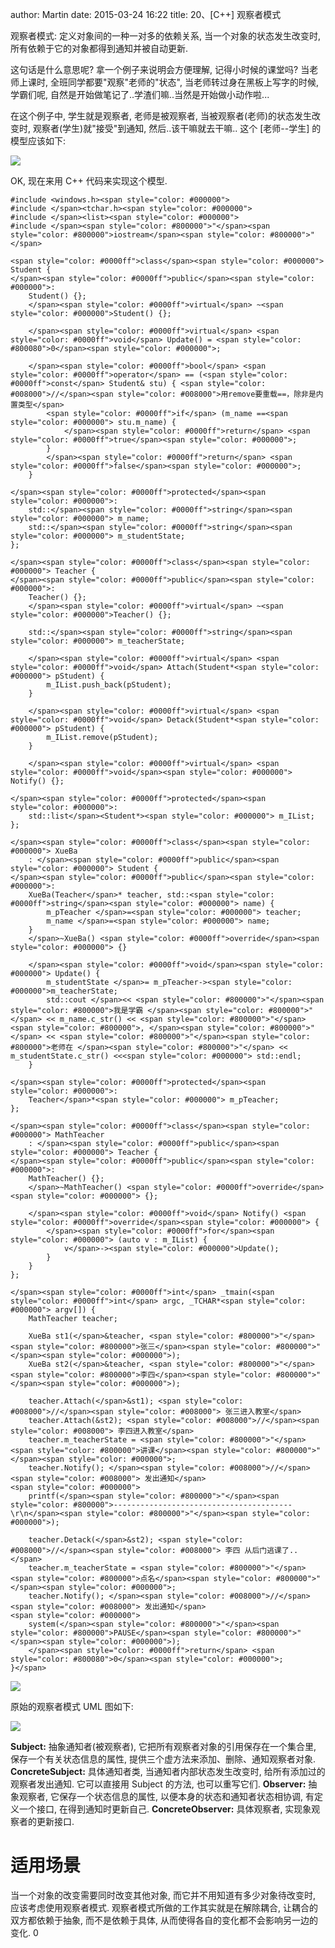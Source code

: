 author: Martin
date: 2015-03-24 16:22
title: 20、[C++] 观察者模式

观察者模式:
定义对象间的一种一对多的依赖关系, 当一个对象的状态发生改变时, 所有依赖于它的对象都得到通知并被自动更新.

这句话是什么意思呢?
拿一个例子来说明会方便理解, 记得小时候的课堂吗? 当老师上课时, 全班同学都要"观察"老师的"状态", 当老师转过身在黑板上写字的时候, 学霸们呢, 自然是开始做笔记了..学渣们嘛..当然是开始做小动作啦...

在这个例子中, 学生就是观察者, 老师是被观察者, 当被观察者(老师)的状态发生改变时, 观察者(学生)就"接受"到通知, 然后..该干嘛就去干嘛..
这个 [老师--学生] 的模型应该如下:

![](http://i59.tinypic.com/2luz0wy.jpg)

OK, 现在来用 C++ 代码来实现这个模型.

    #include <windows.h><span style="color: #000000">
    #include </span><tchar.h><span style="color: #000000">
    #include </span><list><span style="color: #000000">
    #include </span><span style="color: #800000">"</span><span style="color: #800000">iostream</span><span style="color: #800000">"</span>

    <span style="color: #0000ff">class</span><span style="color: #000000"> Student {
    </span><span style="color: #0000ff">public</span><span style="color: #000000">:
        Student() {};
        </span><span style="color: #0000ff">virtual</span> ~<span style="color: #000000">Student() {};

        </span><span style="color: #0000ff">virtual</span> <span style="color: #0000ff">void</span> Update() = <span style="color: #800080">0</span><span style="color: #000000">;

        </span><span style="color: #0000ff">bool</span> <span style="color: #0000ff">operator</span> == (<span style="color: #0000ff">const</span> Student& stu) { <span style="color: #008000">//</span><span style="color: #008000">用remove要重载==，除非是内置类型</span>
            <span style="color: #0000ff">if</span> (m_name ==<span style="color: #000000"> stu.m_name) {
                </span><span style="color: #0000ff">return</span> <span style="color: #0000ff">true</span><span style="color: #000000">;
            }
            </span><span style="color: #0000ff">return</span> <span style="color: #0000ff">false</span><span style="color: #000000">;
        }

    </span><span style="color: #0000ff">protected</span><span style="color: #000000">:
        std::</span><span style="color: #0000ff">string</span><span style="color: #000000"> m_name;
        std::</span><span style="color: #0000ff">string</span><span style="color: #000000"> m_studentState;
    };

    </span><span style="color: #0000ff">class</span><span style="color: #000000"> Teacher {
    </span><span style="color: #0000ff">public</span><span style="color: #000000">:
        Teacher() {};
        </span><span style="color: #0000ff">virtual</span> ~<span style="color: #000000">Teacher() {};

        std::</span><span style="color: #0000ff">string</span><span style="color: #000000"> m_teacherState;

        </span><span style="color: #0000ff">virtual</span> <span style="color: #0000ff">void</span> Attach(Student*<span style="color: #000000"> pStudent) {
            m_IList.push_back(pStudent);
        }

        </span><span style="color: #0000ff">virtual</span> <span style="color: #0000ff">void</span> Detack(Student*<span style="color: #000000"> pStudent) {
            m_IList.remove(pStudent);
        }

        </span><span style="color: #0000ff">virtual</span> <span style="color: #0000ff">void</span><span style="color: #000000"> Notify() {};

    </span><span style="color: #0000ff">protected</span><span style="color: #000000">:
        std::list</span><Student*><span style="color: #000000"> m_IList;
    };

    </span><span style="color: #0000ff">class</span><span style="color: #000000"> XueBa
        : </span><span style="color: #0000ff">public</span><span style="color: #000000"> Student {
    </span><span style="color: #0000ff">public</span><span style="color: #000000">:
        XueBa(Teacher</span>* teacher, std::<span style="color: #0000ff">string</span><span style="color: #000000"> name) {
            m_pTeacher </span>=<span style="color: #000000"> teacher;
            m_name </span>=<span style="color: #000000"> name;
        }
        </span>~XueBa() <span style="color: #0000ff">override</span><span style="color: #000000"> {}

        </span><span style="color: #0000ff">void</span><span style="color: #000000"> Update() {
            m_studentState </span>= m_pTeacher-><span style="color: #000000">m_teacherState;
            std::cout </span><< <span style="color: #800000">"</span><span style="color: #800000">我是学霸 </span><span style="color: #800000">"</span> << m_name.c_str() << <span style="color: #800000">"</span><span style="color: #800000">, </span><span style="color: #800000">"</span> << <span style="color: #800000">"</span><span style="color: #800000">老师在 </span><span style="color: #800000">"</span> << m_studentState.c_str() <<<span style="color: #000000"> std::endl;
        }

    </span><span style="color: #0000ff">protected</span><span style="color: #000000">:
        Teacher</span>*<span style="color: #000000"> m_pTeacher;
    };

    </span><span style="color: #0000ff">class</span><span style="color: #000000"> MathTeacher
        : </span><span style="color: #0000ff">public</span><span style="color: #000000"> Teacher {
    </span><span style="color: #0000ff">public</span><span style="color: #000000">:
        MathTeacher() {};
        </span>~MathTeacher() <span style="color: #0000ff">override</span><span style="color: #000000"> {};

        </span><span style="color: #0000ff">void</span> Notify() <span style="color: #0000ff">override</span><span style="color: #000000"> {
            </span><span style="color: #0000ff">for</span><span style="color: #000000"> (auto v : m_IList) {
                v</span>-><span style="color: #000000">Update();
            }
        }
    };

    </span><span style="color: #0000ff">int</span> _tmain(<span style="color: #0000ff">int</span> argc, _TCHAR*<span style="color: #000000"> argv[]) {
        MathTeacher teacher;

        XueBa st1(</span>&teacher, <span style="color: #800000">"</span><span style="color: #800000">张三</span><span style="color: #800000">"</span><span style="color: #000000">);
        XueBa st2(</span>&teacher, <span style="color: #800000">"</span><span style="color: #800000">李四</span><span style="color: #800000">"</span><span style="color: #000000">);

        teacher.Attach(</span>&st1); <span style="color: #008000">//</span><span style="color: #008000"> 张三进入教室</span>
        teacher.Attach(&st2); <span style="color: #008000">//</span><span style="color: #008000"> 李四进入教室</span>
        teacher.m_teacherState = <span style="color: #800000">"</span><span style="color: #800000">讲课</span><span style="color: #800000">"</span><span style="color: #000000">;
        teacher.Notify(); </span><span style="color: #008000">//</span><span style="color: #008000"> 发出通知</span>
    <span style="color: #000000">
        printf(</span><span style="color: #800000">"</span><span style="color: #800000">----------------------------------------\r\n</span><span style="color: #800000">"</span><span style="color: #000000">);

        teacher.Detack(</span>&st2); <span style="color: #008000">//</span><span style="color: #008000"> 李四 从后门逃课了..</span>
        teacher.m_teacherState = <span style="color: #800000">"</span><span style="color: #800000">点名</span><span style="color: #800000">"</span><span style="color: #000000">;
        teacher.Notify(); </span><span style="color: #008000">//</span><span style="color: #008000"> 发出通知</span>
    <span style="color: #000000">
        system(</span><span style="color: #800000">"</span><span style="color: #800000">PAUSE</span><span style="color: #800000">"</span><span style="color: #000000">);
        </span><span style="color: #0000ff">return</span> <span style="color: #800080">0</span><span style="color: #000000">;
    }</span>




![](http://i58.tinypic.com/sw72c1.jpg)




原始的观察者模式 UML 图如下:




![](http://i61.tinypic.com/2cdzyva.jpg)




**Subject:** 抽象通知者(被观察者), 它把所有观察者对象的引用保存在一个集合里, 保存一个有关状态信息的属性, 提供三个虚方法来添加、删除、通知观察者对象.
**ConcreteSubject:** 具体通知者类, 当通知者内部状态发生改变时, 给所有添加过的观察者发出通知. 它可以直接用 Subject 的方法, 也可以重写它们.
**Observer:** 抽象观察者, 它保存一个状态信息的属性, 以便本身的状态和通知者状态相协调, 有定义一个接口, 在得到通知时更新自己.
**ConcreteObserver:** 具体观察者, 实现象观察者的更新接口.




# 适用场景




当一个对象的改变需要同时改变其他对象, 而它并不用知道有多少对象待改变时, 应该考虑使用观察者模式.
观察者模式所做的工作其实就是在解除耦合, 让耦合的双方都依赖于抽象, 而不是依赖于具体, 从而使得各自的变化都不会影响另一边的变化.
 0
